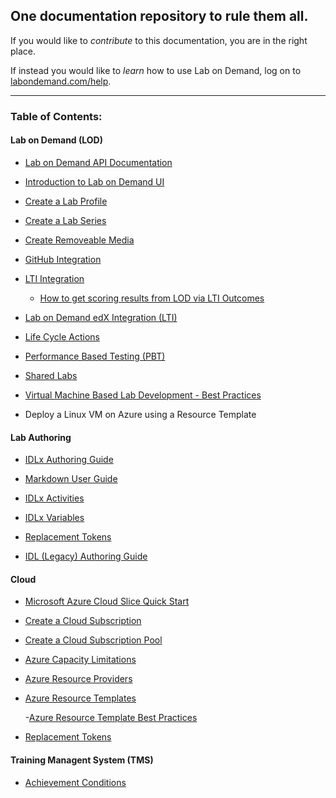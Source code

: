 ## One documentation repository to rule them all.

If you would like to _contribute_ to this documentation, you are in the right place.

If instead you would like to _learn_ how to use Lab on Demand, log on to [labondemand.com/help](https://labondemand.com/help).

---

### Table of Contents:

#### Lab on Demand (LOD)

- [Lab on Demand API Documentation]()

- [Introduction to Lab on Demand UI]()

- [Create a Lab Profile]()

- [Create a Lab Series]()

- [Create Removeable Media]()

- [GitHub Integration]()

- [LTI Integration](guides/lti/lod-lti.md)

    - [How to get scoring results from LOD via LTI Outcomes](lod/how-to-get-scoring-results-from-lod-via-lti-outcomes.md)

- [Lab on Demand edX Integration (LTI)]()

- [Life Cycle Actions]()

- [Performance Based Testing (PBT)]()

- [Shared Labs]()

- [Virtual Machine Based Lab Development - Best Practices]()

- Deploy a Linux VM on Azure using a Resource Template

#### Lab Authoring

- [IDLx Authoring Guide](guides/idl2/idlv2-authoring-guide-and-best-practice.md)

- [Markdown User Guide](guides/idl2/markdown-user-guide.md)

- [IDLx Activities](lod/activities.md)

- [IDLx Variables](lod/variables.md)

- [Replacement Tokens](lod/feature-focus/cloud-resource-templates/replacement-tokens.md)

- [IDL (Legacy) Authoring Guide](guides/idl/idlv3.md)

#### Cloud

- [Microsoft Azure Cloud Slice Quick Start](lod/quick-starts-cloud-slice/)

- [Create a Cloud Subscription](lod/create-cloud-subscription.md)

- [Create a Cloud Subscription Pool](lod/create-cloud-subscription-pool.md)

- [Azure Capacity Limitations](guides/cloud-slice/microsoft-azure/azure-capacity-limitations.md)

- [Azure Resource Providers](guides/cloud-slice/microsoft-azure/azure-resource-providers.md)

- [Azure Resource Templates](guides/cloud-slice/microsoft-azure/cloud-slice-find-resource-templates.md)

    -[Azure Resource Template Best Practices](lod/feature-focus/cloud-resource-templates/recommendations-and-best-practices.md)
    
- [Replacement Tokens](lod/feature-focus/cloud-resource-templates/replacement-tokens.md)

#### Training Managent System (TMS)

- [Achievement Conditions](tms/tms-achievement-conditions.md)




